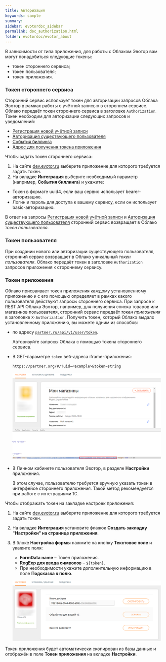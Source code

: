 ```yaml
---
title: Авторизация
keywords: sample
summary:
sidebar: evotordoc_sidebar
permalink: doc_authorization.html
folder: evotordoc/evotor_about
---
```


В зависимости от типа приложения, для работы с Облаком Эвотор вам могут понадобиться следующие токены:

* токен стороннего сервиса;
* токен пользователя;
* токен приложения.


### Токен стороннего сервиса

Сторонний сервис использует токен для авторизации запросов Облака Эвотор в рамках работы с учётной записью в стороннем сервисе. Облако передаёт токен стороннего сервиса в заголовке `Authorization`. Токен необходим для авторизации следующих запросов и уведомлений:

* [Регистрация новой учётной записи](https://api.evotor.ru/docs/#tag/Vebhuki-zaprosy%2Fpaths%2F~1partner.ru~1api~1v1~1user~1create%2Fpost)
* [Авторизация существующего пользователя](https://api.evotor.ru/docs/#tag/Vebhuki-zaprosy%2Fpaths%2F~1partner.ru~1api~1v1~1user~1verify%2Fpost)
* [События биллинга](https://api.evotor.ru/docs/#tag/Vebhuki-uvedomleniya%2Fpaths%2F~1partner.ru~1api~1v1~1subscription~1event%2Fpost)
* [Адрес для получения токена приложения](https://api.evotor.ru/docs/#tag/Vebhuki-zaprosy%2Fpaths%2F~1partner.ru~1api~1v1~1user~1token%2Fpost)

Чтобы задать токен стороннего сервиса:
1. На сайте [dev.evotor.ru](https://dev.evotor.ru/) выберите приложение для которого требуется задать токен.
2. На вкладке **Интеграция** выберите необходимый параметр (например, **События биллинга**) и укажите:
  * Токен в формате uuid4, если ваш сервис использует bearer-авторизацию.
  * Логин и пароль для доступа к вашему сервису, если он использует basic-авторизацию.

В ответ на запросы [Регистрация новой учётной записи](https://api.evotor.ru/docs/#tag/Vebhuki-zaprosy%2Fpaths%2F~1partner.ru~1api~1v1~1user~1create%2Fpost) и [Авторизация существующего пользователя](https://api.evotor.ru/docs/#tag/Vebhuki-zaprosy%2Fpaths%2F~1partner.ru~1api~1v1~1user~1verify%2Fpost) сторонний сервис возвращает в Облако *токен пользователя*.

### Токен пользователя

При создании нового или авторизации существующего пользователя, сторонний сервис возвращает в Облако уникальный *токен пользователя*. Облако передаёт токен в заголовке `Authorization` запросов приложения к стороннему сервису.

### Токен приложения

Облако присваивает токен приложения каждому установленному приложению и с его помощью определяет в рамках какого пользователя действуют запросы стороннего сервиса. При запросе к REST API Облака Эвотор, например, для получения списка товаров или магазинов пользователя, сторонний сервис передаёт *токен приложения* в заголовке `X-Authorization`.
Получить токен, который Облако выдало установленному приложению, вы можете одним из способов:
* по адресу [`partner.ru/api/v1/user/token`](https://api.evotor.ru/docs/#tag/Vebhuki-zaprosy%2Fpaths%2F~1partner.ru~1api~1v1~1user~1token%2Fpost).

    Авторизуйте запросы Облака с помощью токена стороннего сервиса.

* В GET-параметре `token` веб-адреса iframe-приложения:
  ```curl
  https://partner.org/#/?uid=<example>&token=string
  ```

  ![Токен для интеграции с 1с](images/iframe_token.png)

* В Личном кабинете пользователя Эвотор, в разделе **Настройки** приложения.

    В этом случае, пользователю требуется вручную указать токен в интерфейсе стороннего приложения. Такой метод рекомендуется при работе с интеграциями 1С.

Чтобы отображать токен на закладке настроек приложения:
1. На сайте [dev.evotor.ru](https://dev.evotor.ru) выберите приложение для которого требуется задать токен.
2. На вкладке **Интеграция** установите флажок **Создать закладку "Настройки" на странице приложения**.
3. В блоке **Настройка формы** нажмите на кнопку **Текстовое поле** и укажите поля:
    * **FormData name** – Токен приложения.
    * **RegExp для ввода символов** – `${token}`.
    * При необходимости укажите дополнительную информацию в поле **Подсказка к полю**.

    ![Токен для интеграции с 1с](images/1c_integration_API_key.png)

Токен приложения будет автоматически скопирован из базы данных и отображён в поле **Токен приложения** на вкладке **Настройки**.
